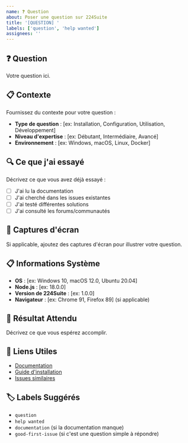 ```yaml
---
name: ❓ Question
about: Poser une question sur 224Suite
title: '[QUESTION] '
labels: ['question', 'help wanted']
assignees: ''
---
```


## ❓ Question

Votre question ici.

## 📋 Contexte

Fournissez du contexte pour votre question :

- **Type de question** : [ex: Installation, Configuration, Utilisation, Développement]
- **Niveau d'expertise** : [ex: Débutant, Intermédiaire, Avancé]
- **Environnement** : [ex: Windows, macOS, Linux, Docker]

## 🔍 Ce que j'ai essayé

Décrivez ce que vous avez déjà essayé :

- [ ] J'ai lu la documentation
- [ ] J'ai cherché dans les issues existantes
- [ ] J'ai testé différentes solutions
- [ ] J'ai consulté les forums/communautés

## 📸 Captures d'écran

Si applicable, ajoutez des captures d'écran pour illustrer votre question.

## 📋 Informations Système

- **OS** : [ex: Windows 10, macOS 12.0, Ubuntu 20.04]
- **Node.js** : [ex: 18.0.0]
- **Version de 224Suite** : [ex: 1.0.0]
- **Navigateur** : [ex: Chrome 91, Firefox 89] (si applicable)

## 🎯 Résultat Attendu

Décrivez ce que vous espérez accomplir.

## 🔗 Liens Utiles

- [Documentation](https://docs.224suite.gn)
- [Guide d'installation](README.md#installation)
- [Issues similaires](https://github.com/YOUR_USERNAME/224suite/issues)

## 🏷️ Labels Suggérés

- `question`
- `help wanted`
- `documentation` (si la documentation manque)
- `good-first-issue` (si c'est une question simple à répondre)
